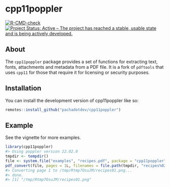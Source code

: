 
<!-- README.md is generated from README.Rmd. Please edit that file -->

# cpp11poppler

[![R-CMD-check](https://github.com/pachadotdev/cpp11poppler/actions/workflows/R-CMD-check.yaml/badge.svg)](https://github.com/pachadotdev/cpp11poppler/actions/workflows/R-CMD-check.yaml)
[![Project Status: Active – The project has reached a stable, usable
state and is being actively
developed.](http://www.repostatus.org/badges/latest/active.svg)](http://www.repostatus.org/#active)

## About

The `cpp11poppler` package provides a set of functions for extracting
text, fonts, attachments and metadata from a PDF file. It is a fork of
`pdftools` that uses `cpp11` for those that require it for licensing or
security purposes.

## Installation

You can install the development version of cpp11poppler like so:

``` r
remotes::install_github("pachadotdev/cpp11poppler")
```

## Example

See the vignette for more examples.

``` r
library(cpp11poppler)
#> Using poppler version 22.02.0
tmpdir <- tempdir()
file <- system.file("examples", "recipes.pdf", package = "cpp11poppler")
pdf_convert(file, pages = 1L, filenames = file.path(tmpdir, "recipes%02d.%s"))
#> Converting page 1 to /tmp/Rtmp7OsuJM/recipes01.png...
#> done.
#> [1] "/tmp/Rtmp7OsuJM/recipes01.png"
```
